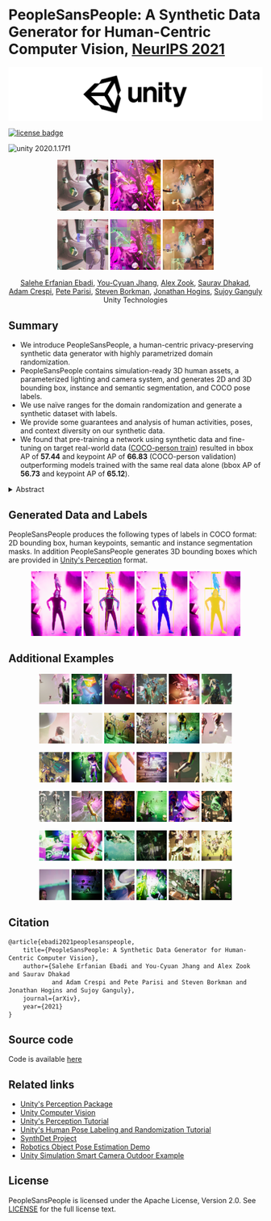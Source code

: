 # PeopleSansPeople: A Synthetic Data Generator for Human-Centric Computer Vision, [NeurIPS 2021](https://arxiv.org/abs/3940169)

<!-- Global site tag (gtag.js) - Google Analytics -->
<!--
<script async src="https://www.googletagmanager.com/gtag/js?id=G-ZCKG4HKTMK"></script>
<script>
  window.dataLayer = window.dataLayer || [];
  function gtag(){dataLayer.push(arguments);}
  gtag('js', new Date());

  gtag('config', 'G-ZCKG4HKTMK');
</script>
-->

<img src="./images/unity/unity-wide-whiteback.png" align="middle" width="3000"/>

[![license badge](https://img.shields.io/badge/license-Apache--2.0-green.svg)](LICENSE.md)

<img src="https://img.shields.io/badge/unity-2020.1.17f1-green.svg?style=flat-square" alt="unity 2020.1.17f1">

<p align="center">
  <img src="./images/teaser_images/rgb_1528.png" width="20%" />

  <img src="./images/teaser_images/rgb_2711.png" width="20%" />

  <img src="./images/teaser_images/rgb_8687.png" width="20%" />
</p>
<p align="center">
  <img src="./images/teaser_images/img__anns__1528.png" width="20%" />

  <img src="./images/teaser_images/img__anns__2711.png" width="20%" />

  <img src="./images/teaser_images/img__anns__8687.png" width="20%" />
</p>

<!--
 &nbsp; &nbsp;
-->

<p align="center">
  <a href="https://scholar.google.com/citations?hl=en&user=umudhIEAAAAJ">Salehe Erfanian Ebadi</a>,
  <a href="https://www.linkedin.com/in/ycjhang">You-Cyuan Jhang</a>, 
  <a href="https://scholar.google.com/citations?user=2nA9bVMAAAAJ&hl=en&oi=ao">Alex Zook</a>, 
  <a href="https://www.linkedin.com/in/sauravdhakad/">Saurav Dhakad</a>, 
  <br>
  <a href="https://www.linkedin.com/in/adam-crespi-81b1287">Adam Crespi</a>,
  <a href="https://www.linkedin.com/in/pete-parisi-81a179">Pete Parisi</a>,
  <a href="https://www.linkedin.com/in/steve-borkman-5983325">Steven Borkman</a>,
  <a href="https://www.linkedin.com/in/jonathan-hogins-1952b919">Jonathan Hogins</a>,
  <a href="https://scholar.google.com/citations?hl=en&user=4XuOFfUAAAAJ">Sujoy Ganguly</a>
  <br>
  Unity Technologies
</p>

<!--
> **Authors:** Salehe Erfanian Ebadi, You-Cyuan Jhang, Alex Zook, Saurav Dhakad, Adam Crespi, Pete Parisi, Steven Borkman, Jonathan Hogins, Sujoy Ganguly
> <br />
> **Authors' affiliation:** Unity Technologies
> <br />
> **Submitted to:** NeurIPS 2021 Track Datasets and Benchmarks Round2
> <br />
> **Paper ID:** 54
-->

## Summary
* We introduce PeopleSansPeople, a human-centric privacy-preserving synthetic data generator with highly parametrized domain randomization.
* PeopleSansPeople contains simulation-ready 3D human assets, a parameterized lighting and camera system, and generates 2D and 3D bounding box, 
instance and semantic segmentation, and COCO pose labels. 
* We use naïve ranges for the domain randomization and generate a synthetic dataset with labels. 
* We provide some guarantees and analysis of human activities, poses, and context diversity on our synthetic data.
* We found that pre-training a network using synthetic data and fine-tuning on target real-world data 
([COCO-person train](https://cocodataset.org/#home)) resulted in bbox AP of **57.44** and keypoint AP of **66.83** 
(COCO-person validation) outperforming models trained with the same real data alone (bbox AP of **56.73** and keypoint AP of **65.12**).

<details>
  <summary>Abstract</summary>
  
*In recent years, person detection and human pose estimation have made great strides, helped by large-scale labeled datasets. 
However, these datasets had no guarantees or analysis of human activities, poses, or context diversity. 
Additionally, privacy concerns may limit the ability to collect more data. 
An emerging alternative to real-world data that alleviates some of these issues is synthetic data. 
However, creation of synthetic data generators is incredibly challenging and prevents researchers from exploring their usefulness.
Therefore, we release a human-centric synthetic data generator PeopleSansPeople which contains simulation-ready 3D human assets, 
a parameterized lighting and camera system, and generates 2D and 3D bounding box, instance and semantic segmentation, and COCO pose labels. 
Using PeopleSansPeople, we performed benchmark synthetic data training using a 
[Detectron2 Keypont R-CNN variant](https://github.com/facebookresearch/detectron2). 
We found that pre-training a network using synthetic data and fine-tuning on target real-world data 
([COCO-person train](https://cocodataset.org/#home)) resulted in bbox AP of **57.44** and keypoint AP of **66.83** 
(COCO-person validation) outperforming models trained with the same real data alone (bbox AP of **56.73** and keypoint AP of **65.12**).
This freely available data generator should enable a wide range of research into the emerging field of simulation to 
real transfer learning in the critical area of human-centric computer vision.*
</details>

## Generated Data and Labels
PeopleSansPeople produces the following types of labels in COCO format: 2D bounding box, human keypoints, semantic and instance segmentation masks.
In addition PeopleSansPeople generates 3D bounding boxes which are provided in [Unity's Perception](https://github.com/Unity-Technologies/com.unity.perception) format.
<p align="center">
  <img src="./images/label_fig/1.png" width="20%" />

  <img src="./images/label_fig/2.png" width="20%" />

  <img src="./images/label_fig/3.png" width="20%" />
  
  <img src="./images/label_fig/4.png" width="20%" />
</p>

## Additional Examples
<p align="center">
  <img src="./images/more_examples/rgb_100.png" width="12%" />

  <img src="./images/more_examples/rgb_159.png" width="12%" />

  <img src="./images/more_examples/rgb_168.png" width="12%" />
  
  <img src="./images/more_examples/rgb_392.png" width="12%" />
  
  <img src="./images/more_examples/rgb_582.png" width="12%" />
  
  <img src="./images/more_examples/rgb_801.png" width="12%" /> 
</p>
<p align="center">
  <img src="./images/more_examples/rgb_978.png" width="12%" />

  <img src="./images/more_examples/rgb_1281.png" width="12%" />

  <img src="./images/more_examples/rgb_1462.png" width="12%" />
  
  <img src="./images/more_examples/rgb_2178.png" width="12%" />
  
  <img src="./images/more_examples/rgb_2243.png" width="12%" />
  
  <img src="./images/more_examples/rgb_2291.png" width="12%" /> 
</p>
<p align="center">
  <img src="./images/more_examples/rgb_2881.png" width="12%" />

  <img src="./images/more_examples/rgb_3099.png" width="12%" />

  <img src="./images/more_examples/rgb_3335.png" width="12%" />
  
  <img src="./images/more_examples/rgb_3877.png" width="12%" />
  
  <img src="./images/more_examples/rgb_4257.png" width="12%" />
  
  <img src="./images/more_examples/rgb_4531.png" width="12%" /> 
</p>
<p align="center">
  <img src="./images/more_examples/rgb_5420.png" width="12%" />

  <img src="./images/more_examples/rgb_5789.png" width="12%" />

  <img src="./images/more_examples/rgb_5935.png" width="12%" />
  
  <img src="./images/more_examples/rgb_5944.png" width="12%" />
  
  <img src="./images/more_examples/rgb_6339.png" width="12%" />
  
  <img src="./images/more_examples/rgb_6352.png" width="12%" /> 
</p>
<p align="center">
  <img src="./images/more_examples/rgb_7491.png" width="12%" />

  <img src="./images/more_examples/rgb_7638.png" width="12%" />

  <img src="./images/more_examples/rgb_7763.png" width="12%" />
  
  <img src="./images/more_examples/rgb_8023.png" width="12%" />
  
  <img src="./images/more_examples/rgb_8867.png" width="12%" />
  
  <img src="./images/more_examples/rgb_8981.png" width="12%" /> 
</p>
<p align="center">
  <img src="./images/more_examples/rgb_9265.png" width="12%" />

  <img src="./images/more_examples/rgb_9383.png" width="12%" />

  <img src="./images/more_examples/rgb_9471.png" width="12%" />
  
  <img src="./images/more_examples/rgb_9480.png" width="12%" />
  
  <img src="./images/more_examples/rgb_9591.png" width="12%" />
  
  <img src="./images/more_examples/rgb_9983.png" width="12%" /> 
</p>



## Citation
```
@article{ebadi2021peoplesanspeople,
    title={PeopleSansPeople: A Synthetic Data Generator for Human-Centric Computer Vision},
    author={Salehe Erfanian Ebadi and You-Cyuan Jhang and Alex Zook and Saurav Dhakad 
            and Adam Crespi and Pete Parisi and Steven Borkman and Jonathan Hogins and Sujoy Ganguly},
    journal={arXiv},
    year={2021}
}
```

## Source code
Code is available [here](<https://github.com/Unity-Technologies/PeopleSansPeople/>)

## Related links
- [Unity's Perception Package](https://github.com/Unity-Technologies/com.unity.perception)
- [Unity Computer Vision](https://unity.com/products/computer-vision)
- [Unity's Perception Tutorial](https://github.com/Unity-Technologies/com.unity.perception/blob/master/com.unity.perception/Documentation~/Tutorial/TUTORIAL.md)
- [Unity's Human Pose Labeling and Randomization Tutorial](https://github.com/Unity-Technologies/com.unity.perception/blob/master/com.unity.perception/Documentation~/HPTutorial/TUTORIAL.md)
- [SynthDet Project](https://github.com/Unity-Technologies/SynthDet)
- [Robotics Object Pose Estimation Demo](https://github.com/Unity-Technologies/Robotics-Object-Pose-Estimation)
- [Unity Simulation Smart Camera Outdoor Example](https://github.com/Unity-Technologies/Unity-Simulation-Smart-Camera-Outdoor)


## License

PeopleSansPeople is licensed under the Apache License, Version 2.0. See [LICENSE](LICENSE.md) for the full license text.
